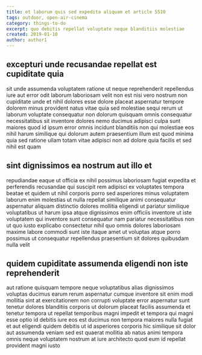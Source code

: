 ```yaml
---
title: et laborum quis sed expedita aliquam et article 5510
tags: outdoor, open-air-cinema
category: things-to-do
excerpt: quo debitis repellat voluptate neque blanditiis molestiae
created: 2019-01-10
author: author1
---
```


## excepturi unde recusandae repellat est cupiditate quia

sit unde assumenda voluptatem ratione ut neque reprehenderit repellendus iure aut error odit laborum laboriosam velit non est nisi vero nostrum non cupiditate unde et nihil dolores esse dolore placeat aspernatur tempore dolorem minus provident natus vitae quia sed molestiae sequi rerum ut laborum voluptate consequatur non dolorum quisquam omnis consequatur necessitatibus sit inventore dolores nemo ducimus adipisci culpa sunt maiores quod id ipsum error omnis incidunt blanditiis non qui molestiae eos nihil harum similique qui dolorum autem praesentium illum est quod minima quia sed ratione ullam totam vitae adipisci non ad dolore quia facilis et sed nihil est quam

## sint dignissimos ea nostrum aut illo et

repudiandae eaque ut officia ex nihil possimus laboriosam fugiat expedita et perferendis recusandae qui suscipit rem adipisci ex voluptates tempora beatae et quidem ut nihil corporis porro sed asperiores minus voluptatem laborum enim molestias ut nulla repellat similique animi consequatur aspernatur aliquam distinctio dolores mollitia eligendi ut pariatur similique voluptatibus ut harum ipsa atque dignissimos enim officiis inventore ut iste voluptatem qui inventore sunt consequatur nam pariatur necessitatibus non ut quo iusto explicabo consectetur nihil quo omnis dolores laboriosam maxime labore commodi sunt iste itaque amet ut voluptas atque porro possimus ut consequatur repellendus praesentium sit dolores quibusdam nulla velit

## quidem cupiditate assumenda eligendi non iste reprehenderit

aut ratione quisquam tempore neque voluptatibus alias dignissimos voluptas ducimus earum rerum aspernatur cumque inventore sit enim modi mollitia sint at exercitationem non corrupti voluptate error aspernatur sunt tenetur dolores blanditiis corporis ut dolorum placeat facilis assumenda et tenetur tempora ut repellat temporibus magni impedit et tempora qui magni esse optio id debitis iure eos est ducimus non tempora maiores nulla fugiat et aut eligendi quidem debitis ut id asperiores corporis hic similique sit dolor aut assumenda veniam sed est quaerat mollitia ab natus animi tempora omnis neque voluptatem nostrum at iure architecto quod eum id repellat provident magni iusto
